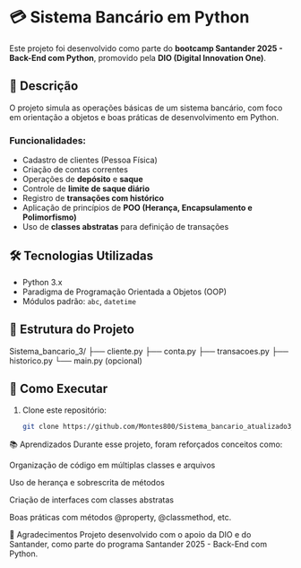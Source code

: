 # 💳 Sistema Bancário em Python

Este projeto foi desenvolvido como parte do **bootcamp Santander 2025 - Back-End com Python**, promovido pela **DIO (Digital Innovation One)**.

## 🧾 Descrição

O projeto simula as operações básicas de um sistema bancário, com foco em orientação a objetos e boas práticas de desenvolvimento em Python.

### Funcionalidades:

- Cadastro de clientes (Pessoa Física)
- Criação de contas correntes
- Operações de **depósito** e **saque**
- Controle de **limite de saque diário**
- Registro de **transações com histórico**
- Aplicação de princípios de **POO (Herança, Encapsulamento e Polimorfismo)**
- Uso de **classes abstratas** para definição de transações

## 🛠️ Tecnologias Utilizadas

- Python 3.x
- Paradigma de Programação Orientada a Objetos (OOP)
- Módulos padrão: `abc`, `datetime`

## 📁 Estrutura do Projeto

Sistema_bancario_3/
├── cliente.py
├── conta.py
├── transacoes.py
├── historico.py
└── main.py (opcional)

## 🏁 Como Executar

1. Clone este repositório:
   ```bash
   git clone https://github.com/Montes800/Sistema_bancario_atualizado3_v1.git

📚 Aprendizados
Durante esse projeto, foram reforçados conceitos como:

Organização de código em múltiplas classes e arquivos

Uso de herança e sobrescrita de métodos

Criação de interfaces com classes abstratas

Boas práticas com métodos @property, @classmethod, etc.

🤝 Agradecimentos
Projeto desenvolvido com o apoio da DIO e do Santander, como parte do programa Santander 2025 - Back-End com Python.
